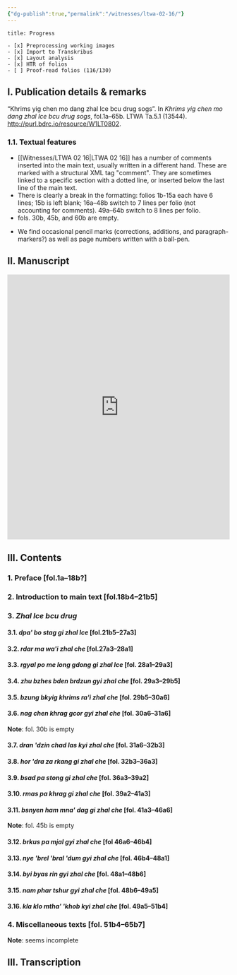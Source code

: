 ```yaml
---
{"dg-publish":true,"permalink":"/witnesses/ltwa-02-16/"}
---
```


```ad-check
title: Progress

- [x] Preprocessing working images
- [x] Import to Transkribus
- [x] Layout analysis
- [x] HTR of folios
- [ ] Proof-read folios (116/130)

```

## I. Publication details & remarks

“Khrims yig chen mo dang zhal lce bcu drug sogs”. In *Khrims yig chen mo dang zhal lce bcu drug sogs*, fol.1a–65b. LTWA Ta.5.1 (13544). http://purl.bdrc.io/resource/W1LT0802.

### 1.1. Textual features

- [[Witnesses/LTWA 02 16\|LTWA 02 16]] has a number of comments inserted into the main text, usually written in a different hand. These are marked with a structural XML tag "comment". They are sometimes linked to a specific section with a dotted line, or inserted below the last line of the main text. 
- There is clearly a break in the formatting: folios 1b-15a each have 6 lines; 15b is left blank; 16a–48b switch to 7 lines per folio (not accounting for comments). 49a–64b switch to 8 lines per folio.
- fols. 30b, 45b, and 60b are empty.

* We find occasional pencil marks (corrections, additions, and paragraph-markers?) as well as page numbers written with a ball-pen.

## II. Manuscript
<iframe src="https://projectmirador.org/embed/?iiif-content=https://iiifpres.bdrc.io/vo:bdr:I1LT0802/manifest" width="100%" height="600px" style="border: none;"> </iframe>


## III. Contents

### 1.  Preface \[fol.1a–18b?]

### 2. Introduction to main text \[fol.18b4–21b5]
### 3. *Zhal lce bcu drug*   
#### 3.1. *dpa' bo stag gi zhal lce* \[fol.21b5–27a3]
#### 3.2. *rdar ma wa'i zhal che* \[fol.27a3–28a1]
#### 3.3. *rgyal po me long gdong gi zhal lce* \[fol. 28a1–29a3]
#### 3.4. *zhu bzhes bden brdzun gyi zhal che* \[fol. 29a3–29b5]
#### 3.5. *bzung bkyig khrims ra'i zhal che* \[fol. 29b5–30a6]
#### 3.6. *nag chen khrag gcor gyi zhal che* \[fol. 30a6–31a6] 
**Note**: fol. 30b is empty
#### 3.7. *dran 'dzin chad las kyi zhal che* \[fol. 31a6–32b3]
#### 3.8. *hor 'dra za rkang gi zhal che* \[fol. 32b3–36a3]
#### 3.9. *bsad pa stong gi zhal che* \[fol. 36a3–39a2] 

#### 3.10. *rmas pa khrag gi zhal che* \[fol. 39a2–41a3]
#### 3.11. *bsnyen ham mna' dag gi zhal che* \[fol. 41a3–46a6]  
**Note**: fol. 45b is empty
#### 3.12. *brkus pa mjal gyi zhal che* \[fol 46a6–46b4]
#### 3.13. *nye 'brel 'bral 'dum gyi zhal che* \[fol. 46b4–48a1]
#### 3.14. *byi byas rin gyi zhal che* \[fol. 48a1–48b6] 

#### 3.15. *nam phar tshur gyi zhal che* \[fol. 48b6–49a5]
#### 3.16. *kla klo mtha' 'khob kyi zhal che* \[fol. 49a5–51b4]

### 4. Miscellaneous texts \[fol. 51b4–65b7]
**Note**: seems incomplete
## III. Transcription